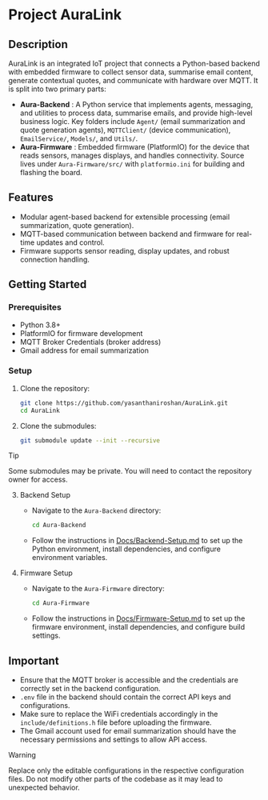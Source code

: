 # Project AuraLink

## Description

AuraLink is an integrated IoT project that connects a Python-based backend with embedded firmware to collect sensor data, summarise email content, generate contextual quotes, and communicate with hardware over MQTT. It is split into two primary parts:

- **Aura-Backend** : A Python service that implements agents, messaging, and utilities to process data, summarise emails, and provide high-level business logic. Key folders include `Agent/` (email summarization and quote generation agents), `MQTTClient/` (device communication), `EmailService/`, `Models/`, and `Utils/`.
- **Aura-Firmware** : Embedded firmware (PlatformIO) for the device that reads sensors, manages displays, and handles connectivity. Source lives under `Aura-Firmware/src/` with `platformio.ini` for building and flashing the board.

## Features
- Modular agent-based backend for extensible processing (email summarization, quote generation).
- MQTT-based communication between backend and firmware for real-time updates and control.
- Firmware supports sensor reading, display updates, and robust connection handling.

## Getting Started
### Prerequisites
- Python 3.8+
- PlatformIO for firmware development
- MQTT Broker Credentials (broker address)
- Gmail address for email summarization

### Setup
1. Clone the repository:
   ```bash
   git clone https://github.com/yasanthaniroshan/AuraLink.git
   cd AuraLink
   ```

2. Clone the submodules:
   ```bash
   git submodule update --init --recursive
   ```
> [!TIP]
> Some submodules may be private. You will need to contact the repository owner for access.

3. Backend Setup
    - Navigate to the `Aura-Backend` directory:
      ```bash
      cd Aura-Backend
      ```
    - Follow the instructions in [Docs/Backend-Setup.md](/Aura-Backend/Docs/Readme.md) to set up the Python environment, install dependencies, and configure environment variables.

4. Firmware Setup
    - Navigate to the `Aura-Firmware` directory:
      ```bash
      cd Aura-Firmware
      ```
    - Follow the instructions in [Docs/Firmware-Setup.md](/Aura-Firmware/Docs/Readme.md) to set up the firmware environment, install dependencies, and configure build settings.


## Important 
- Ensure that the MQTT broker is accessible and the credentials are correctly set in the backend configuration.
- `.env` file in the backend should contain the correct API keys and configurations.
- Make sure to replace the WiFi credentials accordingly in the `include/definitions.h` file before uploading the firmware.
- The Gmail account used for email summarization should have the necessary permissions and settings to allow API access.


> [!WARNING]
> Replace only the editable configurations in the respective configuration files. Do not modify other parts of the codebase as it may lead to unexpected behavior.


